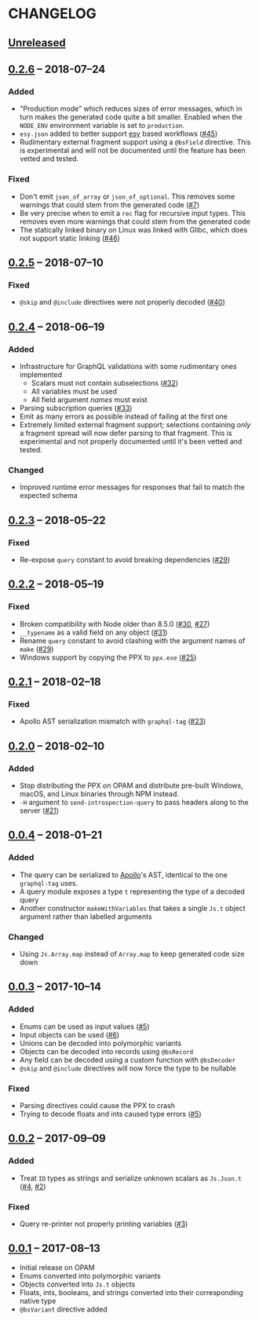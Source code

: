 # CHANGELOG

## [Unreleased]

## [0.2.6] – 2018-07–24

### Added

* "Production mode" which reduces sizes of error messages, which in turn makes
  the generated code quite a bit smaller. Enabled when the `NODE_ENV`
  environment variable is set to `production`.
* `esy.json` added to better support [esy](https://esy.sh) based workflows
  ([#45](https://github.com/mhallin/graphql_ppx/pull/45))
* Rudimentary external fragment support using a `@bsField` directive. This is
  experimental and will not be documented until the feature has been vetted and
  tested.

### Fixed

* Don't emit `json_of_array` or `json_of_optional`. This removes some warnings
  that could stem from the generated code
  ([#7](https://github.com/mhallin/graphql_ppx/issues/7))
* Be very precise when to emit a `rec` flag for recursive input types. This
  removes even more warnings that could stem from the generated code
* The statically linked binary on Linux was linked with Glibc, which does not
  support static linking
  ([#46](https://github.com/mhallin/graphql_ppx/issues/46))

## [0.2.5] – 2018-07–10

### Fixed

* `@skip` and `@include` directives were not properly decoded
  ([#40](https://github.com/mhallin/graphql_ppx/issues/40))

## [0.2.4] – 2018-06–19

### Added

* Infrastructure for GraphQL validations with some rudimentary ones implemented
  * Scalars must not contain subselections
    ([#32](https://github.com/mhallin/graphql_ppx/issues/32))
  * All variables must be used
  * All field argument _names_ must exist
* Parsing subscription queries
  ([#33](https://github.com/mhallin/graphql_ppx/issues/33))
* Emit as many errors as possible instead of failing at the first one
* Extremely limited external fragment support; selections containing _only_ a
  fragment spread will now defer parsing to that fragment. This is experimental
  and not properly documented until it's been vetted and tested.

### Changed

* Improved runtime error messages for responses that fail to match the expected
  schema

## [0.2.3] – 2018-05–22

### Fixed

* Re-expose `query` constant to avoid breaking dependencies
  ([#29](https://github.com/mhallin/graphql_ppx/issues/29))

## [0.2.2] – 2018-05–19

### Fixed

* Broken compatibility with Node older than 8.5.0
  ([#30](https://github.com/mhallin/graphql_ppx/pull/30),
  [#27](https://github.com/mhallin/graphql_ppx/issues/27))
* `__typename` as a valid field on any object ([#31](https://github.com/mhallin/graphql_ppx/issues/31))
* Rename `query` constant to avoid clashing with the argument names of `make`
  ([#29](https://github.com/mhallin/graphql_ppx/issues/29))
* Windows support by copying the PPX to `ppx.exe`
  ([#25](https://github.com/mhallin/graphql_ppx/issues/25))

## [0.2.1] – 2018-02–18

### Fixed

* Apollo AST serialization mismatch with `graphql-tag`
  ([#23](https://github.com/mhallin/graphql_ppx/issues/23))

## [0.2.0] – 2018-02–10

### Added

* Stop distributing the PPX on OPAM and distribute pre-built Windows, macOS, and
  Linux binaries through NPM instead.
* `-H` argument to `send-introspection-query` to pass headers along to the
  server ([#21](https://github.com/mhallin/graphql_ppx/pull/21))

## [0.0.4] – 2018-01–21

### Added

* The query can be serialized to [Apollo](https://github.com/apollographql)'s
  AST, identical to the one `graphql-tag` uses.
* A query module exposes a type `t` representing the type of a decoded query
* Another constructor `makeWithVariables` that takes a single `Js.t` object
  argument rather than labelled arguments

### Changed

* Using `Js.Array.map` instead of `Array.map` to keep generated code size down

## [0.0.3] – 2017-10–14

### Added

* Enums can be used as input values
  ([#5](https://github.com/mhallin/graphql_ppx/pull/5))
* Input objects can be used
  ([#6](https://github.com/mhallin/graphql_ppx/pull/6))
* Unions can be decoded into polymorphic variants
* Objects can be decoded into records using `@bsRecord`
* Any field can be decoded using a custom function with `@bsDecoder`
* `@skip` and `@include` directives will now force the type to be nullable

### Fixed

* Parsing directives could cause the PPX to crash
* Trying to decode floats and ints caused type errors
  ([#5](https://github.com/mhallin/graphql_ppx/pull/5))

## [0.0.2] – 2017-09–09

### Added

* Treat `ID` types as strings and serialize unknown scalars as `Js.Json.t`
  ([#4](https://github.com/mhallin/graphql_ppx/pull/4), [#2](https://github.com/mhallin/graphql_ppx/issues/2))

### Fixed

* Query re-printer not properly printing variables ([#3](https://github.com/mhallin/graphql_ppx/issues/3))

## [0.0.1] – 2017-08–13

* Initial release on OPAM 
* Enums converted into polymorphic variants
* Objects converted into `Js.t` objects
* Floats, ints, booleans, and strings converted into their corresponding native
  type
* `@bsVariant` directive added

[Unreleased]: https://github.com/mhallin/graphql_ppx/compare/0.2.6...HEAD
[0.2.6]:      https://github.com/mhallin/graphql_ppx/compare/0.2.5...0.2.6
[0.2.5]:      https://github.com/mhallin/graphql_ppx/compare/0.2.4...0.2.5
[0.2.4]:      https://github.com/mhallin/graphql_ppx/compare/0.2.3...0.2.4
[0.2.3]:      https://github.com/mhallin/graphql_ppx/compare/0.2.2...0.2.3
[0.2.2]:      https://github.com/mhallin/graphql_ppx/compare/0.2.1...0.2.2
[0.2.1]:      https://github.com/mhallin/graphql_ppx/compare/0.2.0...0.2.1
[0.2.0]:      https://github.com/mhallin/graphql_ppx/compare/0.0.4...0.2.0
[0.0.4]:      https://github.com/mhallin/graphql_ppx/compare/0.0.3...0.0.4
[0.0.3]:      https://github.com/mhallin/graphql_ppx/compare/0.0.2...0.0.3
[0.0.2]:      https://github.com/mhallin/graphql_ppx/compare/0.0.1...0.0.2
[0.0.1]:      https://github.com/mhallin/graphql_ppx/compare/87ea451...0.0.1